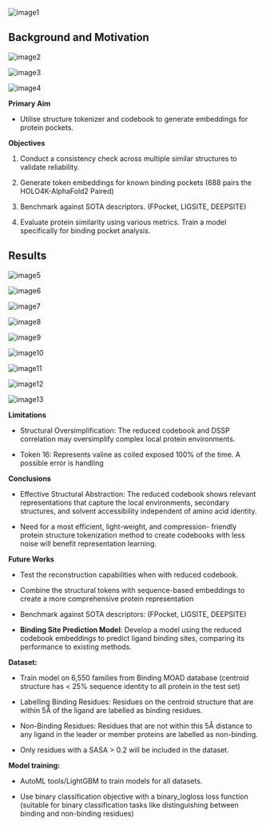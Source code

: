 
![image1](assets/title.png)

## **Background and Motivation** 

![image2](assets/methods.png)

![image3](assets/transformer.png)

![image4](assets/theory.png)


**Primary Aim** 
- Utilise structure tokenizer and codebook to generate embeddings for protein pockets. 

**Objectives** 

1) Conduct a consistency check across multiple similar structures to validate reliability.

2) Generate token embeddings for known binding pockets (688 pairs the HOLO4K-AlphaFold2 Paired)

3) Benchmark against SOTA descriptors. (FPocket, LIGSITE, DEEPSITE) 

4) Evaluate protein similarity using various metrics. Train a model specifically for binding pocket analysis.

## **Results** 

![image5](assets/token_sim.png)

![image6](assets/NN.png)

![image7](assets/cluster3.png)

![image8](assets/cvalid.png)

![image9](assets/sanity.png)

![image10](assets/unique.png)

![image11](assets/dssp.png)

![image12](assets/sasa.png)

![image13](assets/restype.png)

**Limitations** 
- Structural Oversimplification: The reduced codebook and DSSP correlation may oversimplify complex local protein environments.

- Token 16: Represents valine as coiled exposed 100% of the time. A possible error is handling 


**Conclusions**

- Effective Structural Abstraction: The reduced codebook shows relevant representations that capture the local environments, secondary structures, and solvent accessibility independent of amino acid identity.

- Need for a most efficient, light-weight, and compression- friendly protein structure tokenization method to create codebooks with less noise will benefit representation learning. 

**Future Works**

- Test the reconstruction capabilities when with reduced codebook. 

- Combine the structural tokens with sequence-based embeddings to create a more comprehensive protein representation

- Benchmark against SOTA descriptors: (FPocket, LIGSITE, DEEPSITE) 

- **Binding Site Prediction Model**: Develop a model using the reduced codebook embeddings to predict ligand binding sites, comparing its performance to existing methods.

**Dataset:**
- Train model on 6,550 families from Binding MOAD database (centroid structure has < 25% sequence identity to all protein in the test set)

- Labelling Binding Residues: Residues on the centroid structure that are within 5Å of the ligand are labelled as binding residues. 

- Non-Binding Residues: Residues that are not within this 5Å distance to any ligand in the leader or member proteins are labelled as non-binding.

- Only residues with a SASA > 0.2 will be included in the dataset. 

**Model training:** 


- AutoML tools/LightGBM to train models for all datasets. 

- Use binary classification objective with a binary_logloss loss function (suitable for binary classification tasks like distinguishing between binding and non-binding residues) 
















